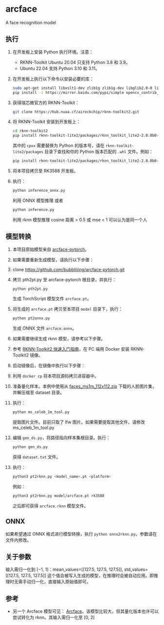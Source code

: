 # arcface
A face recognition model

## 执行

1. 在开发板上安装 Python 执行环境。注意：
   - RKNN-Toolkit Ubuntu 20.04 只支持 Python 3.8 和 3.9。
   - Ubuntu 22.04 支持 Python 3.10 和 3.11。

2. 在开发板上执行以下命令以安装必要的库：
   ```bash
   sudo apt-get install libxslt1-dev zlib1g zlib1g-dev libglib2.0-0 libsm6 libgl1-mesa-glx libprotobuf-dev gcc
   pip install -i https://mirror.baidu.com/pypi/simple opencv_contrib_python
   ```

3. 获得瑞芯微官方的 RKNN-Toolkit：
   ```bash
   git clone https://hub.nuaa.cf/airockchip/rknn-toolkit2.git
   ```

4. 将 RKNN-Toolkit 安装到开发板上：
   ```bash
   cd rknn-toolkit2
   pip install rknn-toolkit-lite2/packages/rknn_toolkit_lite2-2.0.0b0-cpxx-cpxx-linux_aarch64.whl
   ```
   其中的 `cpxx` 需要替换为 Python 的版本号，请在 `rknn-toolkit-lite2/packages` 目录下查找和你的 Python 版本匹配的 `.whl` 文件。例如：
   ```bash
   pip install rknn-toolkit-lite2/packages/rknn_toolkit_lite2-2.0.0b0-cp38-cp38-linux_aarch64.whl
   ```

5. 将本项目拷贝至 RK3588 开发板。

6. 执行：
   ```bash
   python inference_onnx.py
   ```
   利用 ONNX 模型推理
   或者
   ```bash
   python inference.py
   ```
   利用 rknn 模型推理
   cosine 距离 > 0.5 或 mse < 1 可以认为是同一个人

## 模型转换

1. 本项目原始模型来自 [arcface-pytorch](https://github.com/bubbliiiing/arcface-pytorch)。

2. 如果需要重新生成模型，请执行以下步骤：

3. clone https://github.com/bubbliiiing/arcface-pytorch.git
   
4. 拷贝 pth2pt.py 至 arcface-pytorch 根目录，并执行：
   ```bash
   python pth2pt.py
   ```
   生成 TorchScript 模型文件 `arcface.pt`。

5. 将生成的 `arcface.pt` 拷贝至本项目 `model` 目录下，执行：
   ```bash
   python pt2onnx.py
   ```
   生成 ONNX 文件 `arcface.onnx`。

6. 如果需要继续生成 rknn 模型，请参考以下步骤。
   
7. 参考 [RKNN-Toolkit2 快速入门指南](https://hub.nuaa.cf/airockchip/rknn-toolkit2/blob/master/doc/01_Rockchip_RV1106_RV1103_Quick_Start_RKNN_SDK_V2.0.0beta0_CN.pdf)，在 PC 端用 Docker 安装 RKNN-Toolkit2 镜像。

8. 启动镜像后，在镜像中执行以下步骤：

9. 利用 `docker cp` 将本项目源码拷贝进容器中。

10. 准备量化样本。本例中使用从 [faces_ms1m_112x112.zip](https://s3.amazonaws.com/onnx-model-zoo/arcface/dataset/faces_ms1m_112x112.zip) 下载的人脸图片集，并解压缩至 dataset 目录。
    
11. 执行：
    ```bash
    python ms_celeb_1m_tool.py
    ```
    提取图片文件。目前只取了 lfw 图片。如果需要提取其他文件，请修改 ms_celeb_1m_tool.py

12. 编辑 `gen_ds.py`，将路径指向样本集根目录。执行：
    ```bash
    python gen_ds.py
    ```
    获得 `dataset.txt` 文件。

13. 执行：
    ```bash
    python3 pt2rknn.py <model_name>.pt <platform>
    ```
    例如：
    ```bash
    python3 pt2rknn.py model/arcface.pt rk3588
    ```
    之后即可获得 `arcface.rknn` 模型文件。

## ONNX

如果希望通过 ONNX 格式进行模型转换，执行 `python onnx2rknn.py`。参数请在文件内修改。

## 关于参数

输入需归一化到 [−1, 1]：mean_values=[[127.5, 127.5, 127.5]], std_values=[[127.5, 127.5, 127.5]]
这个值会被写入生成的模型，在推理时会被自动应用。即推理时无需手动归一化，直接输入原始值即可。

## 参考

- 另一个 Arcface 模型可见： [Arcface](https://github.com/onnx/models/tree/main/validated/vision/body_analysis/arcface)。该模型比较大，但其量化版本也许可以尝试转化为 rknn。其输入需归一化至 [0, 2]
